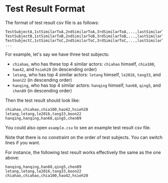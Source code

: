 # Test Result Format

The format of test result csv file is as follows:

```
TestSubjectA,1stSimilarToA,2ndSimilarToA,3rdSimilarToA,...,lastSimilarToA
TestSubjectB,1stSimilarToB,2ndSimilarToB,3rdSimilarToB,...,lastSimilarToB
TestSubjectC,1stSimilarToC,2ndSimilarToC,3rdSimilarToC,...,lastSimilarToC
...
```


For example, let's say we have three test subjects:

  * `chiahao`, who has these top 4 similar actors: `chiahao` himself, `chia100`, `hao42`, and `hsieh20` (in descending order)
  * `letang`, who has top 4 similar actors: `letang` himself, `le2016`, `tang33`, and `boon22` (in descending order)
  * `hanqing`, who has top 4 similar actors: `hanqing` himself, `han68`, `qing5`, and `chen89` (in descending order)

Then the test result should look like:

```
chiahao,chiahao,chia100,hao42,hsieh20
letang,letang,le2016,tang33,boon22
hanqing,hanqing,han68,qing5,chen89
```

You could also open `example.csv` to see an example test result csv file.

Note that there is no constraint on the order of test subjects.
You can switch lines if you want.

For instance, the following test result works effectively the same as the one above:
```
hanqing,hanqing,han68,qing5,chen89
letang,letang,le2016,tang33,boon22
chiahao,chiahao,chia100,hao42,hsieh20
```
